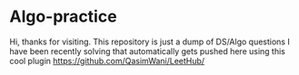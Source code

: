 # Algo-practice

Hi, thanks for visiting.
This repository is just a dump of DS/Algo questions I have been recently solving that automatically gets pushed here using this cool plugin https://github.com/QasimWani/LeetHub/

